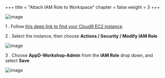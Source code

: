 +++
title = "Attach IAM Role to Workspace"
chapter = false
weight = 3
+++

![image](/images/workshop_setup/ad_team_tech_lead.png)

1 . Follow [this deep link to find your Cloud9 EC2 instance](https://console.aws.amazon.com/ec2/v2/home?#Instances:tag:Name=AppD-Workshop;sort=desc:launchTime).

2 . Select the instance, then choose **Actions / Security / Modify IAM Role**


![image](/images/workshop_setup/iam_attach_role_01.png)


3 . Choose **AppD-Workshop-Admin** from the **IAM Role** drop down, and select **Save**

![image](/images/workshop_setup/iam_attach_role_02.png)
